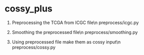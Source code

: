 # cossy_plus

1. Preprocessing the TCGA from ICGC file\n
  preprocess/icgc.py
  
2. Smoothing the preprocessed file\n
  preprocess/smoothing.py
  
3. Using preprocessed file make them as cossy input\n
  preprocess/cossy.py
